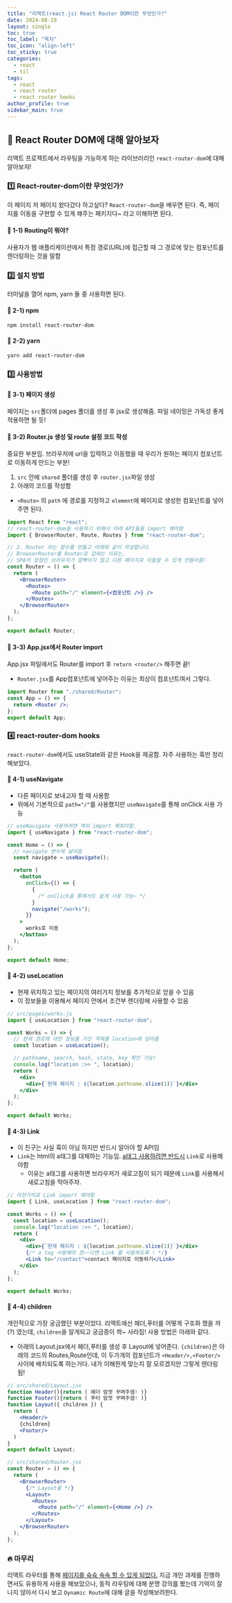 ```yaml
---
title: "리액트(react.js) React Router DOM이란 무엇인가?"
date: 2024-08-19
layout: single
toc: true
toc_label: "목차"
toc_icon: "align-left"
toc_sticky: true
categories:
  - react
  - til
tags:
  - react
  - react router
  - react router hooks
author_profile: true
sidebar_main: true
---
```


## :ledger: React Router DOM에 대해 알아보자

리액트 프로젝트에서 라우팅을 가능하게 하는 라이브러리인 `react-router-dom`에 대해 알아보자!

### :one: React-router-dom이란 무엇인가?

이 페이지 저 페이지 왔다갔다 하고싶다? `React-router-dom`을 배우면 된다. 즉, 페이지를 이동을 구현할 수 있게 해주는 패키지다~ 라고 이해하면 된다.

#### :pushpin: 1-1) Routing이 뭐야?

사용자가 웹 애플리케이션에서 특정 경로(URL)에 접근할 때 그 경로에 맞는 컴포넌트를 렌더링하는 것을 말함

### :two: 설치 방법

터미널을 열어 npm, yarn 둘 중 사용하면 된다.

#### :pushpin: 2-1) npm

```bash
npm install react-router-dom
```

#### :pushpin: 2-2) yarn

```bash
yarn add react-router-dom
```

### :three: 사용방법

#### :pushpin: 3-1) 페이지 생성

페이지는 `src`폴더에 pages 폴더를 생성 후 jsx로 생성해줌. 파일 네이밍은 가독성 좋게 적용하면 될 듯!

#### :pushpin: 3-2) Router.js 생성 및 route 설정 코드 작성

중요한 부분임. 브라우저에 url을 입력하고 이동했을 때 우리가 원하는 페이지 컴포넌트로 이동하게 만드는 부분!

1. `src` 안에 `shared` 폴더를 생성 후 `router.jsx`파일 생성
2. 아래의 코드를 작성함

- `<Route>` 의 `path` 에 경로를 지정하고 `element`에 페이지로 생성한 컴포넌트를 넣어주면 된다.

```jsx
import React from "react";
// react-router-dom을 사용하기 위해서 아래 API들을 import 해야함
import { BrowserRouter, Route, Routes } from "react-router-dom";

// 2. Router 라는 함수를 만들고 아래와 같이 작성합니다.
// BrowserRouter를 Router로 감싸는 이유는,
// SPA의 장점인 브라우저가 깜빡이지 않고 다른 페이지로 이동할 수 있게 만들어줌!
const Router = () => {
  return (
    <BrowserRouter>
      <Routes>
        <Route path="/" element={<컴포넌트 />} />
      </Routes>
    </BrowserRouter>
  );
};

export default Router;
```

#### :pushpin: 3-3) App.jsx에서 Router import

App.jsx 파일에서도 Router를 import 후 `return <router/>` 해주면 끝!

- `Router.jsx`를 App컴포넌트에 넣어주는 이유는 최상이 컴포넌트여서 그렇다.

```jsx
import Router from "./shared/Router";
const App = () => {
  return <Router />;
};
export default App;
```

### :four: react-router-dom hooks

`react-router-dom`에서도 useState와 같은 Hook을 제공함. 자주 사용하는 훅만 정리해보았다.

#### :pushpin: 4-1) useNavigate

- 다른 페이지로 보내고자 할 때 사용함
- 위에서 기본적으로 `path="/"`를 사용했지만 `useNavigate`를 통해 onClick 사용 가능

```jsx
// useNavigate 사용하려면 역쉬 import 해줘야함.
import { useNavigate } from "react-router-dom";

const Home = () => {
  // navigate 변수에 넣어줌
  const navigate = useNavigate();

  return (
    <button
      onClick={() => {
        {
          /* onClick을 통해서도 쉽게 사용 가능~ */
        }
        navigate("/works");
      }}
    >
      works로 이동
    </button>
  );
};

export default Home;
```

#### :pushpin: 4-2) useLocation

- 현재 위치하고 있는 페이지의 여러가지 정보를 추가적으로 얻을 수 있음
- 이 정보들을 이용해서 페이지 안에서 조건부 렌더링에 사용할 수 있음

```jsx
// src/pages/works.js
import { useLocation } from "react-router-dom";

const Works = () => {
  // 현재 경로에 대한 정보를 가진 객체를 location에 담아줌
  const location = useLocation();

  // pathname, search, hash, state, key 확인 가능!
  console.log("location :>> ", location);
  return (
    <div>
      <div>{`현재 페이지 : ${location.pathname.slice(1)}`}</div>
    </div>
  );
};

export default Works;
```

#### :pushpin: 4-3) Link

- 이 친구는 사실 훅이 아님 하지만 반드시 알아야 할 API임
- `Link`는 html의 a태그를 대체하는 기능임. <u>a태그 사용하려면 반드시</u> `Link`로 사용해야함
  - 이유는 a태그를 사용하면 브라우저가 새로고침이 되기 때문에 `Link`를 사용해서 새로고침을 막아주자.

```jsx
// 마찬가지로 Link import 해야함
import { Link, useLocation } from "react-router-dom";

const Works = () => {
  const location = useLocation();
  console.log("location :>> ", location);
  return (
    <div>
      <div>{`현재 페이지 : ${location.pathname.slice(1)}`}</div>
      {/* a tag 사용해야 겠~~다면 Link 를 사용하도록 ! */}
      <Link to="/contact">contact 페이지로 이동하기</Link>
    </div>
  );
};

export default Works;
```

#### :pushpin: 4-4) children

개인적으로 가장 궁금했던 부분이었다. 리액트에선 헤더,푸터를 어떻게 구조화 했을 까(?) 였는데, `children`을 알게되고 궁금증이 쏵~ 사라짐! 사용 방법은 아래와 같다.

- 아래의 Layout.jsx에서 헤더,푸터를 생성 후 Layout에 넣어준다. `{children}`은 아래의 코드의 Routes,Route인데, 이 두가개의 컴포넌트가 `<Header/>,<Footer/>`사이에 배치되도록 하는거다. 내가 이해한게 맞는지 잘 모르겠지만 그렇게 렌더링됨!

```jsx
// src/shared/Layout.jsx
function Header(){return ( 헤더 맘껏 꾸며주셈! )}
function Footer(){return ( 푸터 맘껏 꾸며주셈! )}
function Layout({ children }) {
  return (
    <Header/>
    {children}
    <Footer/>
  )
}
export default Layout;

// src/shared/Router.jsx
const Router = () => {
  return (
    <BrowserRouter>
      {/* Layout을 */}
      <Layout>
        <Routes>
          <Route path="/" element={<Home />} />
        </Routes>
      </Layout>
    </BrowserRouter>
  );
};
```

### :fire: 마무리

리액트 라우터를 통해 <u>페이지를 슉슉 쇽쇽 할 수 있게 되었다.</u> 지금 개인 과제를 진행하면서도 유용하게 사용을 해보았으나, 동적 라우팅에 대해 분명 강의를 봤는데 기억이 잘 나지 않아서 다시 보고 `Dynamic Route`에 대해 글을 작성해보려한다.
